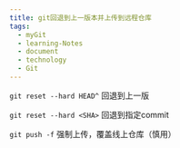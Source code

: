 ```yaml
---
title: git回退到上一版本并上传到远程仓库
tags:
  - myGit
  - learning-Notes
  - document
  - technology
  - Git
---
```



`git reset --hard HEAD^`    回退到上一版

`git reset --hard <SHA>`    回退到指定commit

`git push -f`               强制上传，覆盖线上仓库（慎用）